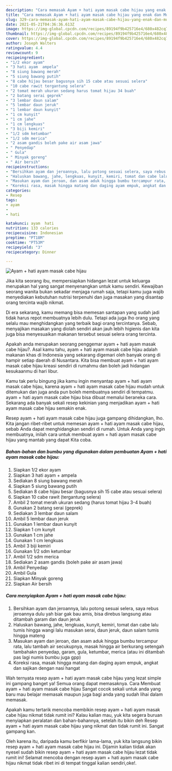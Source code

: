 ```yaml
---
description: "Cara memasak Ayam + hati ayam masak cabe hijau yang enak dan Mudah Dibuat"
title: "Cara memasak Ayam + hati ayam masak cabe hijau yang enak dan Mudah Dibuat"
slug: 329-cara-memasak-ayam-hati-ayam-masak-cabe-hijau-yang-enak-dan-mudah-dibuat
date: 2021-05-21T04:36:36.613Z
image: https://img-global.cpcdn.com/recipes/89194f9b425716e4/680x482cq70/ayam-hati-ayam-masak-cabe-hijau-foto-resep-utama.jpg
thumbnail: https://img-global.cpcdn.com/recipes/89194f9b425716e4/680x482cq70/ayam-hati-ayam-masak-cabe-hijau-foto-resep-utama.jpg
cover: https://img-global.cpcdn.com/recipes/89194f9b425716e4/680x482cq70/ayam-hati-ayam-masak-cabe-hijau-foto-resep-utama.jpg
author: Joseph Walters
ratingvalue: 4.4
reviewcount: 9
recipeingredient:
- "1/2 ekor ayam"
- "3 hati ayam  ampela"
- "8 siung bawang merah"
- "5 siung bawang putih"
- "8 cabe hijau besar bagusnya sih 15 cabe atau sesuai selera"
- "10 cabe rawit tergantung selera"
- "2 tomat merah ukuran sedang harus tomat hijau 34 buah"
- "2 batang serai geprek"
- "3 lembar daun salam"
- "5 lembar daun jeruk"
- "1 lembar daun kunyit"
- "1 cm kunyit"
- "1 cm jahe"
- "1 cm lengkuas"
- "3 biji kemiri"
- "1/2 sdm ketumbar"
- "1/2 sdm merica"
- "2 asam gandis boleh pake air asam jawa"
- " Penyedap"
- " Gula"
- " Minyak goreng"
- " Air bersih"
recipeinstructions:
- "Bersihkan ayam dan jeroannya, lalu potong sesuai selera, saya rebus jeroannya dulu yah biar gak bau amis, bisa direbus langsung atau ditambah garam dan daun jeruk"
- "Haluskan bawang, jahe, lengkuas, kunyit, kemiri, tomat dan cabe lalu tumis hingga wangi lalu masukan serai, daun jeruk, daun salam tumis hingga mateng"
- "Masukan ayam dan jeroan, dan asam aduk hingga bumbu tercampur rata, lalu tambah air secukupnya, masak hingga air berkurang setengah tambahakn penyedap, garam, gula, ketumbar, merica (atau ini ditambah pas lagi numis bumbu juga gpp)"
- "Koreksi rasa, masak hingga matang dan daging ayam empuk, angkat dan sajikan dengan nasi hangat"
categories:
- Resep
tags:
- ayam
- 
- hati

katakunci: ayam  hati 
nutrition: 133 calories
recipecuisine: Indonesian
preptime: "PT18M"
cooktime: "PT53M"
recipeyield: "3"
recipecategory: Dinner

---
```



![Ayam + hati ayam masak cabe hijau](https://img-global.cpcdn.com/recipes/89194f9b425716e4/680x482cq70/ayam-hati-ayam-masak-cabe-hijau-foto-resep-utama.jpg)

Jika kita seorang ibu, mempersiapkan hidangan lezat untuk keluarga merupakan hal yang sangat menyenangkan untuk kamu sendiri. Kewajiban seorang  wanita bukan sekadar menjaga rumah saja, tetapi kamu juga wajib menyediakan kebutuhan nutrisi terpenuhi dan juga masakan yang disantap orang tercinta wajib nikmat.

Di era  sekarang, kamu memang bisa memesan santapan yang sudah jadi tidak harus repot membuatnya lebih dulu. Tetapi ada juga lho orang yang selalu mau menghidangkan yang terbaik bagi orang tercintanya. Sebab, menyajikan masakan yang diolah sendiri akan jauh lebih higienis dan kita juga bisa menyesuaikan makanan tersebut sesuai selera orang tercinta. 



Apakah anda merupakan seorang penggemar ayam + hati ayam masak cabe hijau?. Asal kamu tahu, ayam + hati ayam masak cabe hijau adalah makanan khas di Indonesia yang sekarang digemari oleh banyak orang di hampir setiap daerah di Nusantara. Kita bisa membuat ayam + hati ayam masak cabe hijau kreasi sendiri di rumahmu dan boleh jadi hidangan kesukaanmu di hari libur.

Kamu tak perlu bingung jika kamu ingin menyantap ayam + hati ayam masak cabe hijau, karena ayam + hati ayam masak cabe hijau mudah untuk ditemukan dan juga anda pun boleh membuatnya sendiri di tempatmu. ayam + hati ayam masak cabe hijau bisa dibuat memalui beraneka cara. Sekarang ada banyak sekali resep kekinian yang menjadikan ayam + hati ayam masak cabe hijau semakin enak.

Resep ayam + hati ayam masak cabe hijau juga gampang dihidangkan, lho. Kita jangan ribet-ribet untuk memesan ayam + hati ayam masak cabe hijau, sebab Anda dapat menghidangkan sendiri di rumah. Untuk Anda yang ingin membuatnya, inilah cara untuk membuat ayam + hati ayam masak cabe hijau yang mantab yang dapat Kita coba.

<!--inarticleads1-->

##### Bahan-bahan dan bumbu yang digunakan dalam pembuatan Ayam + hati ayam masak cabe hijau:

1. Siapkan 1/2 ekor ayam
1. Siapkan 3 hati ayam + ampela
1. Sediakan 8 siung bawang merah
1. Siapkan 5 siung bawang putih
1. Sediakan 8 cabe hijau besar (bagusnya sih 15 cabe atau sesuai selera)
1. Siapkan 10 cabe rawit (tergantung selera)
1. Ambil 2 tomat merah ukuran sedang (harus tomat hijau 3-4 buah)
1. Gunakan 2 batang serai (geprek)
1. Sediakan 3 lembar daun salam
1. Ambil 5 lembar daun jeruk
1. Gunakan 1 lembar daun kunyit
1. Siapkan 1 cm kunyit
1. Gunakan 1 cm jahe
1. Gunakan 1 cm lengkuas
1. Ambil 3 biji kemiri
1. Gunakan 1/2 sdm ketumbar
1. Ambil 1/2 sdm merica
1. Sediakan 2 asam gandis (boleh pake air asam jawa)
1. Ambil  Penyedap
1. Ambil  Gula
1. Siapkan  Minyak goreng
1. Siapkan  Air bersih




<!--inarticleads2-->

##### Cara menyiapkan Ayam + hati ayam masak cabe hijau:

1. Bersihkan ayam dan jeroannya, lalu potong sesuai selera, saya rebus jeroannya dulu yah biar gak bau amis, bisa direbus langsung atau ditambah garam dan daun jeruk
1. Haluskan bawang, jahe, lengkuas, kunyit, kemiri, tomat dan cabe lalu tumis hingga wangi lalu masukan serai, daun jeruk, daun salam tumis hingga mateng
1. Masukan ayam dan jeroan, dan asam aduk hingga bumbu tercampur rata, lalu tambah air secukupnya, masak hingga air berkurang setengah tambahakn penyedap, garam, gula, ketumbar, merica (atau ini ditambah pas lagi numis bumbu juga gpp)
1. Koreksi rasa, masak hingga matang dan daging ayam empuk, angkat dan sajikan dengan nasi hangat




Wah ternyata resep ayam + hati ayam masak cabe hijau yang lezat simple ini gampang banget ya! Semua orang dapat memasaknya. Cara Membuat ayam + hati ayam masak cabe hijau Sangat cocok sekali untuk anda yang baru mau belajar memasak maupun juga bagi anda yang sudah lihai dalam memasak.

Apakah kamu tertarik mencoba membikin resep ayam + hati ayam masak cabe hijau nikmat tidak rumit ini? Kalau kalian mau, yuk kita segera buruan menyiapkan peralatan dan bahan-bahannya, setelah itu bikin deh Resep ayam + hati ayam masak cabe hijau yang nikmat dan tidak rumit ini. Sangat gampang kan. 

Oleh karena itu, daripada kamu berfikir lama-lama, yuk kita langsung bikin resep ayam + hati ayam masak cabe hijau ini. Dijamin kalian tiidak akan nyesel sudah bikin resep ayam + hati ayam masak cabe hijau lezat tidak rumit ini! Selamat mencoba dengan resep ayam + hati ayam masak cabe hijau nikmat tidak ribet ini di tempat tinggal kalian sendiri,oke!.

